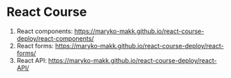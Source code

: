 # React Course

1. React components: https://maryko-makk.github.io/react-course-deploy/react-components/
2. React forms: https://maryko-makk.github.io/react-course-deploy/react-forms/
3. React API: https://maryko-makk.github.io/react-course-deploy/react-API/

